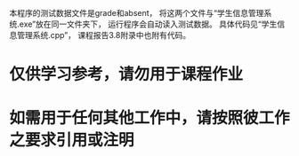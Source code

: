 本程序的测试数据文件是grade和absent，
将这两个文件与“学生信息管理系统.exe”放在同一文件夹下，
运行程序会自动读入测试数据。
具体代码见“学生信息管理系统.cpp”，
课程报告3.8附录中也附有代码。

# 仅供学习参考，请勿用于课程作业
# 如需用于任何其他工作中，请按照彼工作之要求引用或注明
